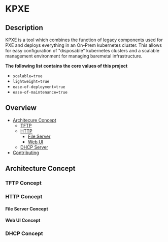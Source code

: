 # KPXE

## Description

KPXE is a tool which combines the function of legacy components used for PXE and deploys everything in an On-Prem kubernetes cluster.  This allows for easy configuration of "disposable" kubernetes clusters and a scalable management environment for managing baremetal infrastructure.

**The following list contains the core values of this project**
- `scalable=true`
- `lightweight=true`
- `ease-of-deployment=true`
- `ease-of-maintenance=true`


## Overview
- [Architecure Concept](#architecture-concept)
    - [TFTP](#tftp-concept)
    - [HTTP](#http-concept)
        - [File Server](#file-server-concept)
        - [Web UI](#web-ui-concept)
    - [DHCP Server](#dhcp-concept)
- [Contributing](#contributing)


## Architecture Concept

### TFTP Concept

### HTTP Concept

#### File Server Concept

#### Web UI Concept

### DHCP Concept

